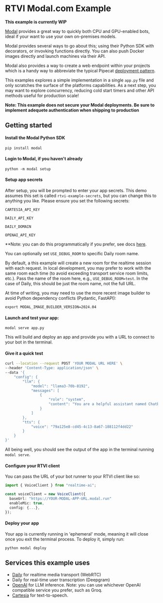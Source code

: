 # RTVI Modal.com Example

**This example is currently WIP**

[Modal](htts://www.modal.com) provides a great way to quickly both CPU and GPU-enabled bots, ideal if your want to use your own on-premises models.

Modal provides several ways to go about this; using their Python SDK with decorators, or invovking functions directly. You can also push Docker images directly and launch machines via their API.

Modal also provides a way to create a web endpoint within your projects which is a handy way to abbreviate the typical Pipecat [deployment pattern](https://docs.pipecat.ai/deployment/pattern).

This examples explores a simple implementation in a single `app.py` file and only scratches the surface of the platforms capabilities. As a next step, you may want to explore concurrency, reducing cold start timers and other API methods useful for production scale!


**Note: This example does not secure your Modal deployments. Be sure to implement adequete authentication when shipping to production**

## Getting started

#### Install the Modal Python SDK

`pip install modal`

#### Login to Modal, if you haven't already

`python -m modal setup`

#### Setup app secrets

After setup, you will be prompted to enter your app secrets. This demo assumes this set is called `rtvi-example-secrets`, but you can change this to anything you like. Please ensure you set the following secrets:

```
CARTESIA_API_KEY

DAILY_API_KEY

DAILY_DOMAIN

OPENAI_API_KEY
```

**Note: you can do this programmatically if you prefer, see docs [here](https://modal.com/docs/guide/secrets#programmatic-creation-of-secrets).


You can optionally set `USE_DEBUG_ROOM` to specific Daily room name.

By default, a this example will create a new room for the realtime session with each request. In local development, you may prefer to work with the same room each time (to avoid exceeding transport service room limits, etc.). Pass the name of the room here, e.g., `USE_DEBUG_ROOM=test`. In the case of Daily, this should be just the room name, not the full URL.

At time of writing, you may need to use the more recent image builder to avoid Python dependency conflicts (Pydantic, FastAPI):

`export MODAL_IMAGE_BUILDER_VERSION=2024.04`


#### Launch and test your app:

`modal serve app.py`

This will build and deploy an app and provide you with a URL to connect to your bot in the terminal.

#### Give it a quick test

```bash
curl --location --request POST 'YOUR MODAL URL HERE' \
--header 'Content-Type: application/json' \
--data '{
    "config": {
        "llm": {
            "model": "llama3-70b-8192",
            "messages": [
                {
                    "role": "system",
                    "content": "You are a helpful assistant named Chatbot. Briefly say hello!"
                }
            ]
        },
        "tts": {
            "voice": "79a125e8-cd45-4c13-8a67-188112f4dd22"
        }
    }
}'
```

All being well, you should see the output of the app in the terminal running `modal serve`.


#### Configure your RTVI client

You can pass the URL of your bot runner to your RTVI client like so:

```typescript
import { VoiceClient } from "realtime-ai";

const voiceClient = new VoiceClient({
  baseUrl: "https://YOUR-MODAL-APP-URL.modal.run"
  enableMic: true,
  config: {...},
});
```

#### Deploy your app

Your app is currently running in 'ephemeral' mode, meaning it will close once you exit the terminal process. To deploy it, simply run:

`python modal deploy`

## Services this example uses

- [Daily](www.daily.co) for realtime media transport (WebRTC)
- Daily for real-time user transcription (Deepgram)
- [OpenAI](https://openai.com/) for LLM inference. Note: you can use whichever OpenAI compatible service you prefer, such as Groq.
- [Cartesia](https://cartesia.ai/) for text-to-speech.